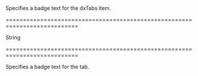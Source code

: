 <!--**
/*-------------------------------------------
    Auto-generated file. Do not modify.
-------------------------------------------

**-->
<!--d-->Specifies a badge text for the dxTabs item.<!--/d-->
===========================================================================
<!--type-->String<!--/type-->
===========================================================================

<!--shortDescription-->
Specifies a badge text for the tab.
<!--/shortDescription-->

<!--fullDescription-->

<!--/fullDescription-->
